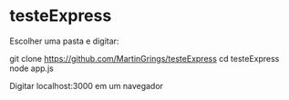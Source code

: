 # testeExpress

  Escolher uma pasta e digitar: 
  
  git clone https://github.com/MartinGrings/testeExpress
  cd testeExpress
  node app.js
  
  Digitar localhost:3000 em um navegador
